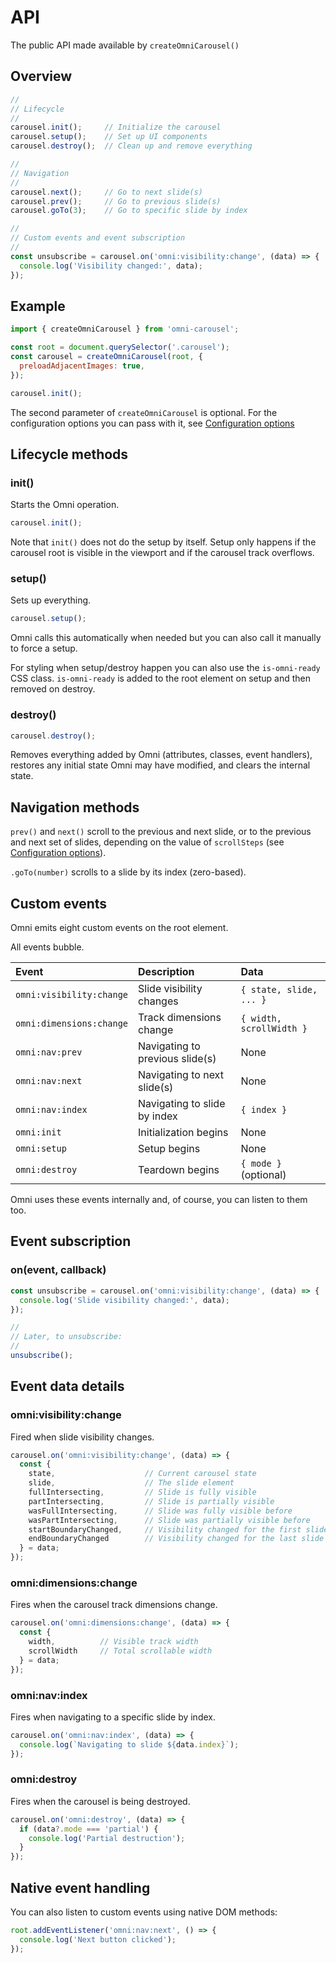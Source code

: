 
API
================================================================================

The public API made available by `createOmniCarousel()`


Overview
----------------------------------------

```js
//
// Lifecycle
//
carousel.init();     // Initialize the carousel
carousel.setup();    // Set up UI components
carousel.destroy();  // Clean up and remove everything

//
// Navigation
//
carousel.next();     // Go to next slide(s)
carousel.prev();     // Go to previous slide(s)
carousel.goTo(3);    // Go to specific slide by index

//
// Custom events and event subscription
//
const unsubscribe = carousel.on('omni:visibility:change', (data) => {
  console.log('Visibility changed:', data);
});
```


Example
----------------------------------------

```js
import { createOmniCarousel } from 'omni-carousel';

const root = document.querySelector('.carousel');
const carousel = createOmniCarousel(root, {
  preloadAdjacentImages: true,
});

carousel.init();
```

The second parameter of `createOmniCarousel` is optional.
For the configuration options you can pass with it, see
[Configuration options](configuration-options.md)


Lifecycle methods
----------------------------------------

### init()

Starts the Omni operation.

```js
carousel.init();
```

Note that `init()` does not do the setup by itself.
Setup only happens if the carousel root is visible
in the viewport and if the carousel track overflows.

### setup()

Sets up everything.

```js
carousel.setup();
```

Omni calls this automatically when needed
but you can also call it manually to force a setup.

For styling when setup/destroy happen you can also use
the `is-omni-ready` CSS class. `is-omni-ready` is added
to the root element on setup and then removed on destroy.

### destroy()

```js
carousel.destroy();
```

Removes everything added by Omni (attributes, classes, event handlers),
restores any initial state Omni may have modified,
and clears the internal state.


Navigation methods
----------------------------------------

`prev()` and `next()` scroll to the previous and next slide, or
to the previous and next set of slides, depending on the value of
`scrollSteps` (see [Configuration options](configuration-options.md)).

`.goTo(number)` scrolls to a slide by its index (zero-based).


Custom events
----------------------------------------

Omni emits eight custom events on the root element.

All events bubble.

| Event                    | Description                     | Data                     |
|:-------------------------|:--------------------------------|:-------------------------|
| `omni:visibility:change` | Slide visibility changes        | `{ state, slide, ... }`  |
| `omni:dimensions:change` | Track dimensions change         | `{ width, scrollWidth }` |
| `omni:nav:prev`          | Navigating to previous slide(s) | None                     |
| `omni:nav:next`          | Navigating to next slide(s)     | None                     |
| `omni:nav:index`         | Navigating to slide by index    | `{ index }`              |
| `omni:init`              | Initialization begins           | None                     |
| `omni:setup`             | Setup begins                    | None                     |
| `omni:destroy`           | Teardown begins                 | `{ mode }` (optional)    |

Omni uses these events internally and, of course, you can listen to them too.


Event subscription
----------------------------------------

### on(event, callback)

```js
const unsubscribe = carousel.on('omni:visibility:change', (data) => {
  console.log('Slide visibility changed:', data);
});

//
// Later, to unsubscribe:
//
unsubscribe();
```


Event data details
----------------------------------------

### omni:visibility:change

Fired when slide visibility changes.

```js
carousel.on('omni:visibility:change', (data) => {
  const {
    state,                    // Current carousel state
    slide,                    // The slide element
    fullIntersecting,         // Slide is fully visible
    partIntersecting,         // Slide is partially visible
    wasFullIntersecting,      // Slide was fully visible before
    wasPartIntersecting,      // Slide was partially visible before
    startBoundaryChanged,     // Visibility changed for the first slide
    endBoundaryChanged        // Visibility changed for the last slide
  } = data;
});
```


### omni:dimensions:change

Fires when the carousel track dimensions change.

```js
carousel.on('omni:dimensions:change', (data) => {
  const {
    width,          // Visible track width
    scrollWidth     // Total scrollable width
  } = data;
});
```


### omni:nav:index 

Fires when navigating to a specific slide by index.

```js
carousel.on('omni:nav:index', (data) => {
  console.log(`Navigating to slide ${data.index}`);
});
```


### omni:destroy

Fires when the carousel is being destroyed.

```js
carousel.on('omni:destroy', (data) => {
  if (data?.mode === 'partial') {
    console.log('Partial destruction');
  }
});
```


Native event handling
----------------------------------------

You can also listen to custom events using native DOM methods:

```js
root.addEventListener('omni:nav:next', () => {
  console.log('Next button clicked');
});
```
